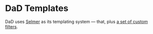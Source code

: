 # DaD Templates

DaD uses [Selmer][selmer] as its templating system — that, plus [a set of custom filters][filters].


[filters]: https://github.com/FundingCircle/dad/blob/master/src/dad/rendering/filters.clj
[selmer]: https://github.com/yogthos/Selmer
